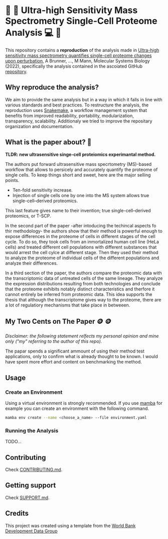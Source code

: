 # 🧬 🧪 Ultra-high Sensitivity Mass Spectrometry Single-Cell Proteome Analysis  💻  🔬

This repository contains a **reproduction** of the analysis made in [Ultra-high sensitivity mass spectrometry quantifies single-cell proteome changes upon perturbation](https://doi.org/10.15252/msb.202110798), A Brunner, ..., M Mann, Molecular Systems Biology (2022), specifically the analysis contained in the ascoiated GitHub [repository](https://github.com/theislab/singlecell_proteomics).

## Why reproduce the analysis?

We aim to provide the same analysis but in a way in which it falls in line with various standards and best practices. To restructure the analysis, the reproduction uses [Snakemake](https://snakemake.readthedocs.io/en/stable/), a workflow management system that benefits from improved readability, portability, modularization, transparency, scalability. Additionaly we tried to improve the repositary organization and documentation.

## What is the paper about? 📖

**TLDR: new ultrasensitive singe-cell proteiomics experimantal method.**

The authors put forward ultrasensitive mass specrtometry (MS)-based workflow that allows to persicely and accurately quantify the proteome of single cells. To keep things short and sweet, here are the major selling points.

- Ten-fold sensitivity increase.
- Injection of single cells one by one into the MS system allows true single-cell–derived proteomics.

This last feature gives name to their invention; true single-cell–derived proteomics, or T-SCP.

In the second part of the paper -after intoducing the techincal aspects fo thir methodology- the authors show that their method is powerful enough to expose differences in the proteome of cells in different stages of the cell cycle. To do so, they took cells from an inmortalized human cell line (HeLa cells) and treated different cell populations with different substances that would arrest the cell cylce at different stage. Then they used their method to analyze the proteome of individual cells of the different populations and analyze their differences.  

In a third section of the paper, the authors compare the proteomic data with the transcriptomic data of untreated cells of the same lineage. They analyze the expression distributions resulting from both technologies and conclude that the proteome exhibits notably distinct characteristics and therfore it cannot entirely be inferred from proteomic data. This idea supports the thesis that although the transcriptome gives way to the proteome, there are a lot of regulatiory mechanisms that take place in betweeen.

## My Two Cents on The Paper 🪙 🪙

*Disclaimer: the following statement relfects my personal opinion and mine only ("my" referring to the author of this repo).*

The papar spends a significant ammount of using their method test applications, only to confirm what is already thought to be known. I would have spent more effort and content on benchmarking the method.

## Usage

### Create an Environment

Using a virtual environment is strongly recommended. If you use [mamba](https://mamba.readthedocs.io/en/latest/) for example you can create an environment with the following command.

```sh
mamba env create --name <choose_a_name> --file environment.yaml
```

### Running the Analysis

TODO...

## Contributing

Check [CONTRIBUTING.md](.github/CONTRIBUTING.md).

## Getting support

Check [SUPPORT.md](.github/SUPPORT.md).

## Credits

This project was created using a template from the [World Bank Development Data Group](https://worldbank.github.io/template/README.html)
